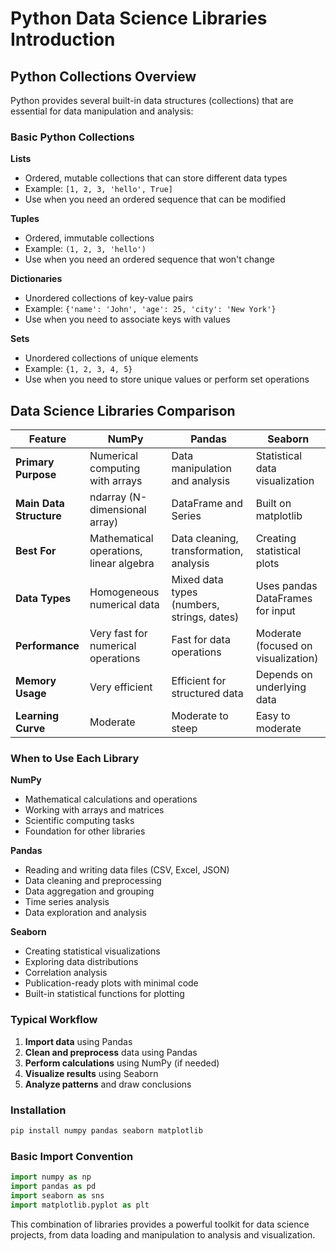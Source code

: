 # Python Data Science Libraries Introduction

## Python Collections Overview

Python provides several built-in data structures (collections) that are essential for data manipulation and analysis:

### Basic Python Collections

**Lists**
- Ordered, mutable collections that can store different data types
- Example: `[1, 2, 3, 'hello', True]`
- Use when you need an ordered sequence that can be modified

**Tuples**
- Ordered, immutable collections
- Example: `(1, 2, 3, 'hello')`
- Use when you need an ordered sequence that won't change

**Dictionaries**
- Unordered collections of key-value pairs
- Example: `{'name': 'John', 'age': 25, 'city': 'New York'}`
- Use when you need to associate keys with values

**Sets**
- Unordered collections of unique elements
- Example: `{1, 2, 3, 4, 5}`
- Use when you need to store unique values or perform set operations

## Data Science Libraries Comparison

| Feature | NumPy | Pandas | Seaborn |
|---------|-------|--------|---------|
| **Primary Purpose** | Numerical computing with arrays | Data manipulation and analysis | Statistical data visualization |
| **Main Data Structure** | ndarray (N-dimensional array) | DataFrame and Series | Built on matplotlib |
| **Best For** | Mathematical operations, linear algebra | Data cleaning, transformation, analysis | Creating statistical plots |
| **Data Types** | Homogeneous numerical data | Mixed data types (numbers, strings, dates) | Uses pandas DataFrames for input |
| **Performance** | Very fast for numerical operations | Fast for data operations | Moderate (focused on visualization) |
| **Memory Usage** | Very efficient | Efficient for structured data | Depends on underlying data |
| **Learning Curve** | Moderate | Moderate to steep | Easy to moderate |

### When to Use Each Library

**NumPy**
- Mathematical calculations and operations
- Working with arrays and matrices
- Scientific computing tasks
- Foundation for other libraries

**Pandas**
- Reading and writing data files (CSV, Excel, JSON)
- Data cleaning and preprocessing
- Data aggregation and grouping
- Time series analysis
- Data exploration and analysis

**Seaborn**
- Creating statistical visualizations
- Exploring data distributions
- Correlation analysis
- Publication-ready plots with minimal code
- Built-in statistical functions for plotting

### Typical Workflow

1. **Import data** using Pandas
2. **Clean and preprocess** data using Pandas
3. **Perform calculations** using NumPy (if needed)
4. **Visualize results** using Seaborn
5. **Analyze patterns** and draw conclusions

### Installation

```bash
pip install numpy pandas seaborn matplotlib
```

### Basic Import Convention

```python
import numpy as np
import pandas as pd
import seaborn as sns
import matplotlib.pyplot as plt
```

This combination of libraries provides a powerful toolkit for data science projects, from data loading and manipulation to analysis and visualization.